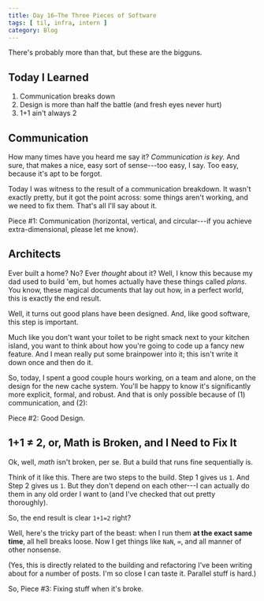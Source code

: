 ```yaml
---
title: Day 16—The Three Pieces of Software
tags: [ til, infra, intern ]
category: Blog
---
```


There's probably more than that, but these are the bigguns.

## Today I Learned

1. Communication breaks down
2. Design is more than half the battle (and fresh eyes never hurt)
3. 1+1 ain't always 2

## Communication

How many times have you heard me say it? *Communication is key.* And sure, that
makes a nice, easy sort of sense---too easy, I say. Too easy, because it's apt
to be forgot.

Today I was witness to the result of a communication breakdown. It wasn't
exactly pretty, but it got the point across: some things aren't working, and we
need to fix them. That's all I'll say about it.

Piece #1: Communication (horizontal, vertical, and circular---if you achieve
extra-dimensional, please let me know).

## Architects

Ever built a home? No? Ever *thought* about it? Well, I know this because my dad
used to build 'em, but homes actually have these things called *plans*. You
know, these magical documents that lay out how, in a perfect world, this is
exactly the end result.

Well, it turns out good plans have been designed. And, like good software, this
step is important.

Much like you don't want your toilet to be right smack next to your kitchen
island, you want to think about how you're going to code up a fancy new feature.
And I mean really put some brainpower into it; this isn't write it down once and
then do it.

So, today, I spent a good couple hours working, on a team and alone, on the
design for the new cache system. You'll be happy to know it's significantly more
explicit, formal, and robust. And that is only possible because of (1)
communication, and (2):

Piece #2: Good Design.

## 1+1 ≠ 2, or, Math is Broken, and I Need to Fix It

Ok, well, *math* isn't broken, per se. But a build that runs fine sequentially
is.

Think of it like this. There are two steps to the build. Step 1 gives us `1`.
And Step 2 gives us `1`. But they don't depend on each other---I can actually do
them in any old order I want to (and I've checked that out pretty thoroughly).

So, the end result is clear `1+1=2` right?

Well, here's the tricky part of the beast: when I run them __at the exact same
time__, all hell breaks loose. Now I get things like `NaN`, `∞`, and all manner
of other nonsense.

(Yes, this is directly related to the building and refactoring I've been writing
about for a number of posts. I'm so close I can taste it. Parallel stuff is
hard.)

So, Piece #3: Fixing stuff when it's broke.
